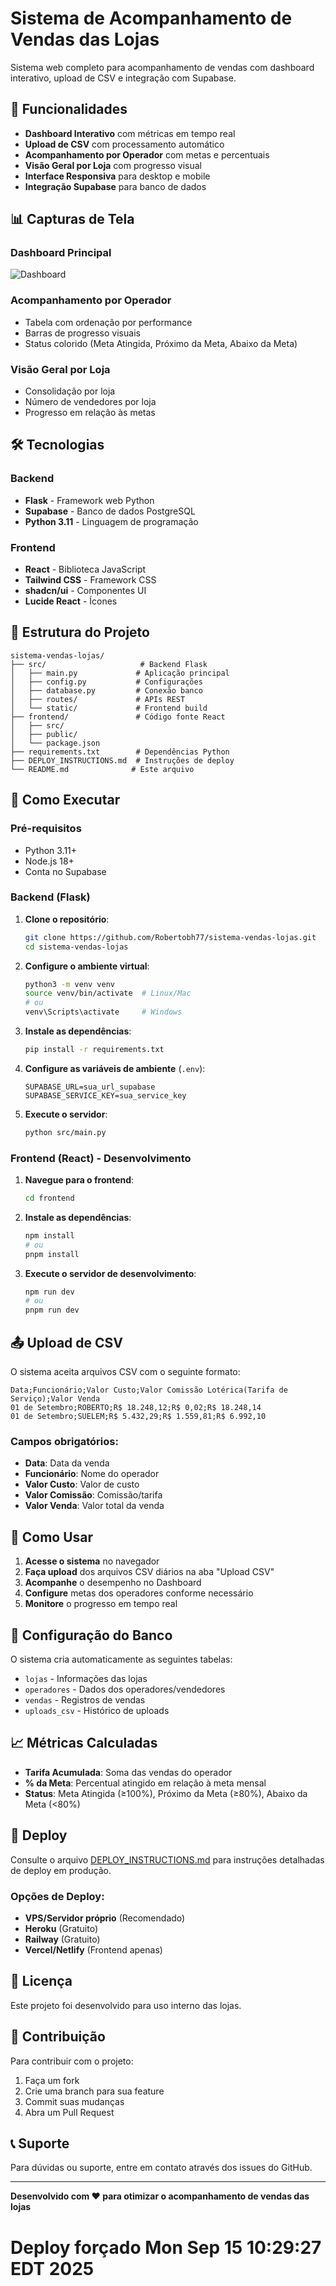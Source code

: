 # Sistema de Acompanhamento de Vendas das Lojas

Sistema web completo para acompanhamento de vendas com dashboard interativo, upload de CSV e integração com Supabase.

## 🚀 Funcionalidades

- **Dashboard Interativo** com métricas em tempo real
- **Upload de CSV** com processamento automático
- **Acompanhamento por Operador** com metas e percentuais
- **Visão Geral por Loja** com progresso visual
- **Interface Responsiva** para desktop e mobile
- **Integração Supabase** para banco de dados

## 📊 Capturas de Tela

### Dashboard Principal
![Dashboard](docs/dashboard.png)

### Acompanhamento por Operador
- Tabela com ordenação por performance
- Barras de progresso visuais
- Status colorido (Meta Atingida, Próximo da Meta, Abaixo da Meta)

### Visão Geral por Loja
- Consolidação por loja
- Número de vendedores por loja
- Progresso em relação às metas

## 🛠️ Tecnologias

### Backend
- **Flask** - Framework web Python
- **Supabase** - Banco de dados PostgreSQL
- **Python 3.11** - Linguagem de programação

### Frontend
- **React** - Biblioteca JavaScript
- **Tailwind CSS** - Framework CSS
- **shadcn/ui** - Componentes UI
- **Lucide React** - Ícones

## 📁 Estrutura do Projeto

```
sistema-vendas-lojas/
├── src/                     # Backend Flask
│   ├── main.py             # Aplicação principal
│   ├── config.py           # Configurações
│   ├── database.py         # Conexão banco
│   ├── routes/             # APIs REST
│   └── static/             # Frontend build
├── frontend/               # Código fonte React
│   ├── src/
│   ├── public/
│   └── package.json
├── requirements.txt        # Dependências Python
├── DEPLOY_INSTRUCTIONS.md  # Instruções de deploy
└── README.md              # Este arquivo
```

## 🚀 Como Executar

### Pré-requisitos
- Python 3.11+
- Node.js 18+
- Conta no Supabase

### Backend (Flask)

1. **Clone o repositório**:
   ```bash
   git clone https://github.com/Robertobh77/sistema-vendas-lojas.git
   cd sistema-vendas-lojas
   ```

2. **Configure o ambiente virtual**:
   ```bash
   python3 -m venv venv
   source venv/bin/activate  # Linux/Mac
   # ou
   venv\Scripts\activate     # Windows
   ```

3. **Instale as dependências**:
   ```bash
   pip install -r requirements.txt
   ```

4. **Configure as variáveis de ambiente** (`.env`):
   ```
   SUPABASE_URL=sua_url_supabase
   SUPABASE_SERVICE_KEY=sua_service_key
   ```

5. **Execute o servidor**:
   ```bash
   python src/main.py
   ```

### Frontend (React) - Desenvolvimento

1. **Navegue para o frontend**:
   ```bash
   cd frontend
   ```

2. **Instale as dependências**:
   ```bash
   npm install
   # ou
   pnpm install
   ```

3. **Execute o servidor de desenvolvimento**:
   ```bash
   npm run dev
   # ou
   pnpm run dev
   ```

## 📤 Upload de CSV

O sistema aceita arquivos CSV com o seguinte formato:

```csv
Data;Funcionário;Valor Custo;Valor Comissão Lotérica(Tarifa de Serviço);Valor Venda
01 de Setembro;ROBERTO;R$ 18.248,12;R$ 0,02;R$ 18.248,14
01 de Setembro;SUELEM;R$ 5.432,29;R$ 1.559,81;R$ 6.992,10
```

### Campos obrigatórios:
- **Data**: Data da venda
- **Funcionário**: Nome do operador
- **Valor Custo**: Valor de custo
- **Valor Comissão**: Comissão/tarifa
- **Valor Venda**: Valor total da venda

## 🎯 Como Usar

1. **Acesse o sistema** no navegador
2. **Faça upload** dos arquivos CSV diários na aba "Upload CSV"
3. **Acompanhe** o desempenho no Dashboard
4. **Configure** metas dos operadores conforme necessário
5. **Monitore** o progresso em tempo real

## 🔧 Configuração do Banco

O sistema cria automaticamente as seguintes tabelas:
- `lojas` - Informações das lojas
- `operadores` - Dados dos operadores/vendedores
- `vendas` - Registros de vendas
- `uploads_csv` - Histórico de uploads

## 📈 Métricas Calculadas

- **Tarifa Acumulada**: Soma das vendas do operador
- **% da Meta**: Percentual atingido em relação à meta mensal
- **Status**: Meta Atingida (≥100%), Próximo da Meta (≥80%), Abaixo da Meta (<80%)

## 🚀 Deploy

Consulte o arquivo [DEPLOY_INSTRUCTIONS.md](DEPLOY_INSTRUCTIONS.md) para instruções detalhadas de deploy em produção.

### Opções de Deploy:
- **VPS/Servidor próprio** (Recomendado)
- **Heroku** (Gratuito)
- **Railway** (Gratuito)
- **Vercel/Netlify** (Frontend apenas)

## 📝 Licença

Este projeto foi desenvolvido para uso interno das lojas.

## 🤝 Contribuição

Para contribuir com o projeto:
1. Faça um fork
2. Crie uma branch para sua feature
3. Commit suas mudanças
4. Abra um Pull Request

## 📞 Suporte

Para dúvidas ou suporte, entre em contato através dos issues do GitHub.

---

**Desenvolvido com ❤️ para otimizar o acompanhamento de vendas das lojas**

# Deploy forçado Mon Sep 15 10:29:27 EDT 2025
